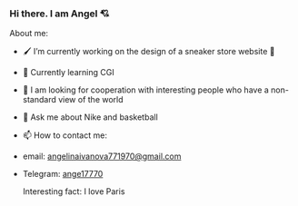 ### Hi there. I am Angel 💘

About me:

- 🖌 I’m currently working on the design of a sneaker store website 👟
- 📕 Currently learning CGI
- 👀 I am looking for cooperation with interesting people who have a non-standard view of the world
- 💬 Ask me about Nike and basketball
- 📫 How to contact me:
- email: angelinaivanova771970@gmail.com
- Telegram: [ange17770](https://t.me/ange17770)

  Interesting fact: I love Paris
